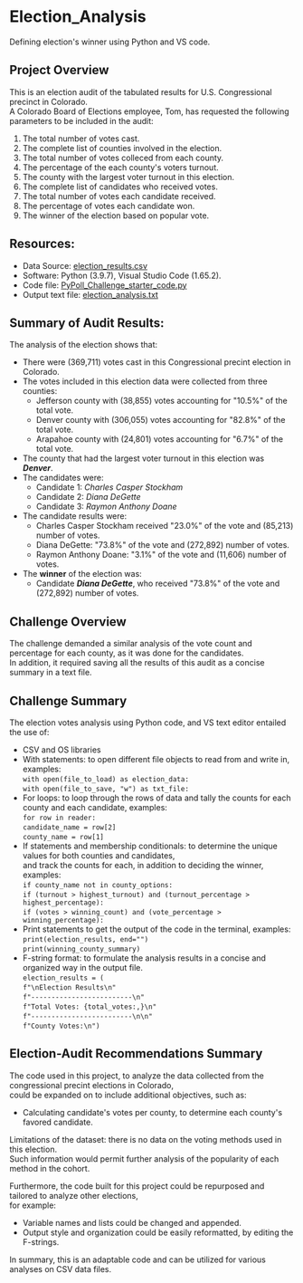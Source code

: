 # Election_Analysis
Defining election's winner using Python and VS code.

## Project Overview
This is an election audit of the tabulated results for U.S. Congressional precinct in Colorado.<br> 
A Colorado Board of Elections employee, Tom, has requested the following parameters to be included in the audit:<br>
  1. The total number of votes cast. 
  2. The complete list of counties involved in the election. 
  3. The total number of votes colleced from each county. 
  4. The percentage of the each county's voters turnout. 
  5. The county with the largest voter turnout in this election. 
  6. The complete list of candidates who received votes. 
  7. The total number of votes each candidate received. 
  8. The percentage of votes each candidate won. 
  9. The winner of the election based on popular vote. 
  
## Resources: 
- Data Source: [election_results.csv](https://github.com/Magzzie/Election_Analysis/blob/main/Resources/election_results.csv)
- Software: Python (3.9.7), Visual Studio Code (1.65.2).
- Code file: [PyPoll_Challenge_starter_code.py](https://github.com/Magzzie/Election_Analysis/blob/main/PyPoll_Challenge_starter_code.py)
- Output text file: [election_analysis.txt](https://github.com/Magzzie/Election_Analysis/blob/main/analysis/election_analysis.txt)

## Summary of Audit Results:
The analysis of the election shows that: 
- There were (369,711) votes cast in this Congressional precint election in Colorado. 
- The votes included in this election data were collected from three counties: 
  - Jefferson county with (38,855) votes accounting for "10.5%" of the total vote. 
  - Denver county with (306,055) votes accounting for "82.8%" of the total vote.
  - Arapahoe county with (24,801) votes accounting for "6.7%" of the total vote. 
- The county that had the largest voter turnout in this election was ***Denver***.
- The candidates were: 
  - Candidate 1: *Charles Casper Stockham*
  - Candidate 2: *Diana DeGette*
  - Candidate 3: *Raymon Anthony Doane*
- The candidate results were: 
  - Charles Casper Stockham received "23.0%" of the vote and (85,213) number of votes.
  - Diana DeGette: "73.8%" of the vote and (272,892) number of votes.
  - Raymon Anthony Doane: "3.1%" of the vote and (11,606) number of votes.
- The **winner** of the election was: 
  - Candidate ***Diana DeGette***, who received "73.8%" of the vote and (272,892) number of votes. 

## Challenge Overview
The challenge demanded a similar analysis of the vote count and percentage for each county, as it was done for the candidates.<br>
In addition, it required saving all the results of this audit as a concise summary in a text file. 

## Challenge Summary 
The election votes analysis using Python code, and VS text editor entailed the use of:
- CSV and OS libraries
- With statements: to open different file objects to read from and write in, examples:<br>
    `with open(file_to_load) as election_data:`<br>
    `with open(file_to_save, "w") as txt_file:`
- For loops: to loop through the rows of data and tally the counts for each county and each candidate, examples:<br> 
    `for row in reader:`<br>
      `candidate_name = row[2]`<br>
      `county_name = row[1]`  
- If statements and membership conditionals: to determine the unique values for both counties and candidates,<br>
  and track the counts for each, in addition to deciding the winner, examples:<br>
    `if county_name not in county_options:`<br>
    `if (turnout > highest_turnout) and (turnout_percentage > highest_percentage):`<br>
    `if (votes > winning_count) and (vote_percentage > winning_percentage):`
- Print statements to get the output of the code in the terminal, examples:<br>
    `print(election_results, end="")`<br>
    `print(winning_county_summary)`
- F-string format: to formulate the analysis results in a concise and organized way in the output file.<br>
    `election_results = (`<br>
    `f"\nElection Results\n"`<br>
    `f"-------------------------\n"`<br>
    `f"Total Votes: {total_votes:,}\n"`<br>
    `f"-------------------------\n\n"`<br>
    `f"County Votes:\n")`
  
## Election-Audit Recommendations Summary
The code used in this project, to analyze the data collected from the congressional precint elections in Colorado,<br>
could be expanded on to include additional objectives, such as:
  - Calculating candidate's votes per county, to determine each county's favored candidate. 

Limitations of the dataset: there is no data on the voting methods used in this election.<br>
Such information would permit further analysis of the popularity of each method in the cohort.<br>

Furthermore, the code built for this project could be repurposed and tailored to analyze other elections,<br>
for example: 
  - Variable names and lists could be changed and appended.
  - Output style and organization could be easily reformatted, by editing the F-strings.

In summary, this is an adaptable code and can be utilized for various analyses on CSV data files.
